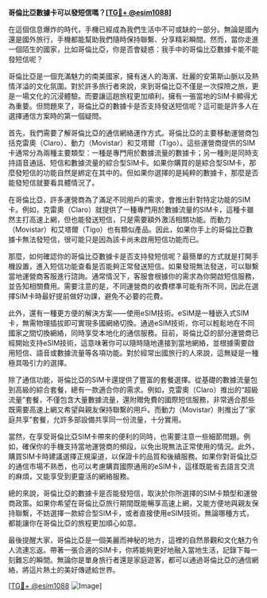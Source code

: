 **哥倫比亞數據卡可以發短信嗎？[[TG💪+ @esim1088](https://t.me/s/esim1088)]**

在這個信息爆炸的時代，手機已經成為我們生活中不可或缺的一部分。無論是國內還是國外旅行，手機都能幫助我們隨時保持聯繫、分享精彩瞬間。然而，當你走進一個陌生的國家，比如哥倫比亞，你是否會疑惑：我手中的哥倫比亞數據卡能不能發短信呢？

哥倫比亞是一個充滿魅力的南美國家，擁有迷人的海濱、壯麗的安第斯山脈以及熱情洋溢的文化氛圍。對於許多旅行者來說，來到哥倫比亞不僅是一次探險之旅，更是一場文化的沉浸體驗。而要讓這趟旅程更加順利，擁有一張當地的SIM卡顯得尤為重要。但問題來了，哥倫比亞的數據卡是否支持發送短信呢？這可能是許多人在選擇通信方案時的第一個疑問。

首先，我們需要了解哥倫比亞的通信網絡運作方式。哥倫比亞的主要移動運營商包括克雷奧（Claro）、動力（Movistar）和艾塔爾（Tigo）。這些運營商提供的SIM卡通常分為兩種主要類型：一種是專門用於數據流量的數據卡；另一種則是同時支持語音通話、短信和數據流量的綜合型SIM卡。如果你購買的是綜合型SIM卡，那麼發短信的功能自然是綁定在其中的。但如果你選擇的是純粹的數據卡，那麼是否能發短信就要看具體情況了。

在哥倫比亞，許多運營商為了滿足不同用戶的需求，會推出針對特定功能的SIM卡。例如，克雷奧（Claro）就提供了一種專門用於數據流量的SIM卡，這種卡雖然主打高速上網，但也能發送短信，只是需要額外激活相關功能。而動力（Movistar）和艾塔爾（Tigo）也有類似產品。因此，如果你手上的哥倫比亞數據卡無法發短信，很可能只是因為該卡尚未啟用短信功能而已。

那麼，如何確認你的哥倫比亞數據卡是否支持發短信呢？最簡單的方式就是打開手機設置，進入短信功能查看是否能夠正常發送短信。如果發現無法發送，可以聯繫當地運營商客服進行諮詢。通常情況下，客服會根據你的需求為你開啟短信服務，並告知相關費用。需要注意的是，不同運營商的收費標準可能有所不同，因此在選擇SIM卡時最好提前做好功課，避免不必要的花費。

此外，還有一種更方便的解決方案——使用eSIM技術。eSIM是一種嵌入式SIM卡，無需物理插拔即可實現多國網絡切換。通過eSIM技術，你可以輕鬆地在不同國家之間切換網絡，同時享受本地化的通信服務。目前，哥倫比亞的部分運營商已經開始支持eSIM技術，這意味著你可以隨時隨地連接到當地網絡，並根據需要啟用短信、語音或數據流量等各項功能。對於經常出國旅行的人來說，這無疑是一種極具吸引力的選擇。

除了通信功能，哥倫比亞的SIM卡還提供了豐富的套餐選擇。從基礎的數據流量包到高級的綜合套餐，總有一款適合你的需求。例如，克雷奧（Claro）推出的“超級流量”套餐，不僅包含大量數據流量，還附贈免費的國際短信服務，非常適合那些既需要高速上網又希望與親友保持聯繫的用戶。而動力（Movistar）則推出了“家庭共享”套餐，允許多部設備共享同一份流量，十分實用。

當然，在享受哥倫比亞SIM卡帶來的便利的同時，也需要注意一些細節問題。例如，確保你的手機支持當地運營商的頻段，以免出現無法正常使用的情況。此外，購買SIM卡時建議選擇正規渠道，以保證卡的品質和後續服務。如果你對哥倫比亞的通信市場不熟悉，也可以考慮購買國際通用的eSIM卡，這樣既能省去語言交流的麻煩，又能享受到更靈活的網絡服務。

總的來說，哥倫比亞的數據卡是否能發短信，取決於你所選擇的SIM卡類型和運營商政策。如果你希望在哥倫比亞旅行期間既能暢享高速上網，又能方便地與親友保持聯繫，不妨選擇一款綜合型SIM卡，或者直接使用eSIM技術。無論哪種方式，都能讓你在哥倫比亞的旅程更加順心如意。

最後提醒大家，哥倫比亞是一個美麗而神秘的地方，這裡的自然景觀和文化魅力令人流連忘返。帶著一張合適的SIM卡，你將能夠更好地融入當地生活，記錄下每一刻難忘的瞬間。無論你是單身旅行者還是家庭遊客，都可以通過哥倫比亞的通信網絡，將這片熱土的美好傳遞給世界。

[[TG💪+ @esim1088](https://t.me/s/esim1088) ![Image](https://i.postimg.cc/4NQfJmqS/Snipaste-2025-05-13-00-14-12.png)]